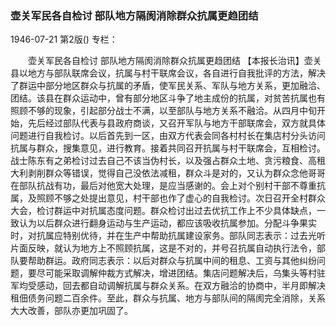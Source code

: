 ### 壶关军民各自检讨  部队地方隔阂消除群众抗属更趋团结

1946-07-21
第2版()
专栏：

　　壶关军民各自检讨
    部队地方隔阂消除群众抗属更趋团结
    【本报长治讯】壶关县以地方与部队联席会议，抗属与村干联席会议，各自进行自我批评的方法，解决了群运中部分地区群众与抗属的矛盾，使军民关系、军队与地方关系，更加融洽、团结。该县在群众运动中，曾有部分地区斗争了地主成份的抗属，对贫苦抗属也有照顾不够的现象，引起部分战士不满，以至部队与地方关系不融洽。从四月中旬开始，先后经过部队代表与县政府商谈，又召开军队与地方干部联席会，双方就具体问题进行自我检讨。以后首先到一区，由双方代表会同各村村长在集店村分头访问抗属与群众，搜集意见，进行教育。接着共同召开抗属与村干联席会，互相检讨。战士陈东有之弟检讨过去自己不该当伪村长，以及强占群众土地、贪污粮食、高租大利剥削群众等错误，觉得自己没依法减租，群众斗是对的，又认为群众念他哥哥在部队抗战有功，最后对他宽大处理，是应当感谢的。会上对个别村干部不尊重抗属，及照顾不够之处提出意见，村干部也作了虚心的自我检讨。次日召开全村群众大会，检讨群运中对抗属态度问题。群众检讨出过去优抗工作上不少具体缺点，一致认为以后群众进行翻身运动与生产运动，都应该吸收抗属参加。分配斗争果实时，对抗属应特别优待，并在生产中帮助抗属建设家务。部队同志表示：过去光听片面反映，就认为地方上不照顾抗属，这是不对的，并号召抗属自动执行法令，部队要帮助群运。政府同志表示：以后对群众与抗属中间的租息、工资与其他纠纷问题，要尽可能采取调解仲裁方式解决，增进团结。集店问题解决后，乌集头等村驻军均受感动，回去都自动调解抗属与群众关系。在双方融洽的协商中，半月即解决租佃债务问题二百余件。至此，群众与抗属、地方与部队间的隔阂完全消除，关系大大改善，部队亦更加巩固了。
